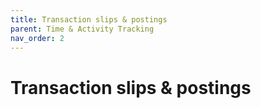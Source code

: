 ```yaml
---
title: Transaction slips & postings
parent: Time & Activity Tracking
nav_order: 2
---
```


# Transaction slips & postings
